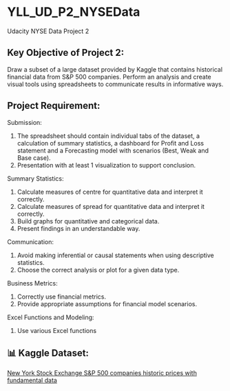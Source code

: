 # YLL_UD_P2_NYSEData
Udacity NYSE Data Project 2

## Key Objective of Project 2:
Draw a subset of a large dataset provided by Kaggle that contains historical financial data from S&P 500 companies. Perform an analysis and create visual tools using spreadsheets to communicate results in informative ways.

## Project Requirement:
Submission: 
1. The spreadsheet should contain individual tabs of the dataset, a calculation of summary statistics, a dashboard for Profit and Loss statement and a Forecasting model with scenarios (Best, Weak and Base case).
2. Presentation with at least 1 visualization to support conclusion.

Summary Statistics:
1. Calculate measures of centre for quantitative data and interpret it correctly.
2. Calculate measures of spread for quantitative data and interpret it correctly.
3. Build graphs for quantitative and categorical data.
4. Present findings in an understandable way.

Communication:
1. Avoid making inferential or causal statements when using descriptive statistics.
2. Choose the correct analysis or plot for a given data type.

Business Metrics:
1. Correctly use financial metrics.
2. Provide appropriate assumptions for financial model scenarios.

Excel Functions and Modeling: 
1. Use various Excel functions

## 📊 Kaggle Dataset:
<a href="https://www.kaggle.com/datasets/dgawlik/nyse/data" target="_blank">New York Stock Exchange S&P 500 companies historic prices with fundamental data</a>
